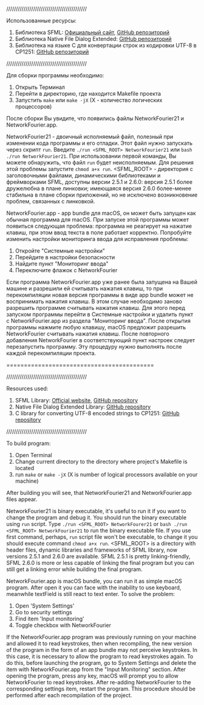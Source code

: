 
//////////////////////////////////////////

Использованные ресурсы:
1. Библиотека SFML: [Официальный сайт](https://www.sfml-dev.org), [GitHub репозиторий](https://github.com/SFML/SFML)
2. Библиотека Native File Dialog Extended: [GitHub репозиторий](https://github.com/btzy/nativefiledialog-extended)
3. Библиотека на языке C для конвертации строк из кодировки UTF-8 в CP1251: [GitHub репозиторий](https://github.com/bravikov/utf8_to_cp1251)

//////////////////////////////////////////

Для сборки программы необходимо:

1. Открыть Терминал
2. Перейти в директорию, где находится Makefile проекта
3. Запустить `make` или `make -jX` (X - количество логических процессоров)

После сборки Вы увидите, что появились файлы NetworkFourier21 и NetworkFourier.app.

NetworkFourier21 - двоичный исполняемый файл, полезный при изменении кода программы и его отладки. Этот файл нужно запускать через скрипт `run`. Введите `./run <SFML_ROOT> NetworkFourier21` или `bash ./run NetworkFourier21`. При использовании первой команды, Вы можете обнаружить, что файл `run` будет неисполняемым. Для решения этой проблемы запустите `chmod a+x run`. <SFML_ROOT> - директория с заголовочными файлами, динамическими библиотеками и фреймворками SFML, доступны версии 2.5.1 и 2.6.0: версия 2.5.1 более дружелюбна в плане линковки; имеющаяся версия 2.6.0 более-менее стабильна в плане сборки приложений, но не исключено возникновение проблем, связанных с линковкой.

NetworkFourier.app - app bundle для macOS, он может быть запущен как обычная программа для macOS. При запуске этой программы может появиться следующая проблема: программа не реагирует на нажатие клавиш, при этом ввод текста в поле работает корректно. Попробуйте изменить настройки мониторинга ввода для исправления проблемы:

1. Откройте "Системные настройки"
2. Перейдите в настройки безопасности
3. Найдите пункт "Мониторинг ввода"
4. Переключите флажок с NetworkFourier

Если программа NetworkFourier.app уже ранее была запущена на Вашей машине и разрешили ей считывать нажатия клавиш, то при перекомпиляции новая версия программы в виде app bundle может не воспринимать нажатия клавиш. В этом случае необходимо заново разрешить программе считывать нажатия клавиш. Для этого перед запуском программы перейти в Системные настройки и удалить пункт с NetworkFourier.app из раздела "Мониторинг ввода". После открытия программы нажмите любую клавишу, macOS предложит разрешить NetworkFourier считывать нажатия клавиш. После повторного добавления NetworkFourier в соответствующий пункт настроек следует перезапустить программу. Эту процедуру нужно выполнять после каждой перекомпиляции проекта.

==========================================

//////////////////////////////////////////

Resources used:
1. SFML Library: [Official website](https://www.sfml-dev.org), [GitHub repository](https://github.com/SFML/SFML)
2. Native File Dialog Extended Library: [GitHub repository](https://github.com/btzy/nativefiledialog-extended)
3. C library for converting UTF-8 encoded strings to CP1251: [GitHub repository](https://github.com/bravikov/utf8_to_cp1251)

//////////////////////////////////////////

To build program:
1. Open Terminal
2. Change current directory to the directory where project's Makefile is located
3. run `make` or `make -jX` (X is number of logical processors available on your machine)

After building you will see, that NetworkFourier21 and NetworkFourier.app files appear.

NetworkFourier21 is binary executable, it's useful to run it if you want to change the program and debug it. You should run the binary executable using `run` script. Type `./run <SFML_ROOT> NetworkFourer21` or `bash ./run <SFML_ROOT> NetworkFourier21` to run the binary executable file. If you use first command, perhaps, `run` script file won't be executable, to change it you should execute command `chmod a+x run`. <SFML_ROOT> is a directory with header files, dynamic libraries and frameworks of SFML library, now versions 2.5.1 and 2.6.0 are available. SFML 2.5.1 is pretty linking-friendly, SFML 2.6.0 is more or less capable of linking the final program but you can still get a linking error while building the final program.

NetworkFourier.app is macOS bundle, you can run it as simple macOS program. After open it you can face with the inability to use keyboard, meanwhile textField is still react to text enter. To solve the problem:
1. Open 'System Settings'
2. Go to security settings
3. Find item 'Input monitoring'
4. Toggle checkbox with NetworkFourier

If the NetworkFourier.app program was previously running on your machine and allowed it to read keystrokes, then when recompiling, the new version of the program in the form of an app bundle may not perceive keystrokes. In this case, it is necessary to allow the program to read keystrokes again. To do this, before launching the program, go to System Settings and delete the item with NetworkFourier.app from the "Input Monitoring" section. After opening the program, press any key, macOS will prompt you to allow NetworkFourier to read keystrokes. After re-adding NetworkFourier to the corresponding settings item, restart the program. This procedure should be performed after each recompilation of the project.
